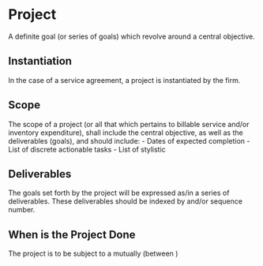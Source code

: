 # Project
A definite goal (or series of goals) which revolve around a central objective.

## Instantiation
In the case of a service agreement, a project is instantiated by the firm.

## Scope
The scope of a project (or all that which pertains to billable service and/or inventory expenditure), shall include the central objective, as well as the deliverables (goals), and should include:
    - Dates of expected completion
    - List of discrete actionable tasks
    - List of stylistic 

## Deliverables
The goals set forth by the project will be expressed as/in a series of deliverables.
These deliverables should be indexed by and/or sequence number.

## When is the Project Done
The project is to be subject to a mutually (between )


